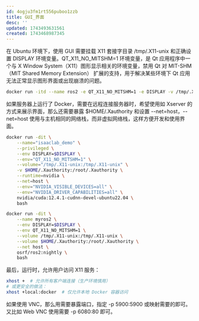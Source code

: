 ```yaml
---
id: 4ogju3fm1rt556puboo1zzb
title: GUI_界面
desc: ''
updated: 1743493631561
created: 1743468987345
---
```


在 Ubuntu 环境下，使用 GUI 需要挂载 X11 套接字目录 /tmp/.X11-unix 和正确设置 DISPLAY 环境变量。QT_X11_NO_MITSHM=1 环境变量，是 Qt 应用程序中一个与 X Window System（X11）图形显示相关的环境变量，禁用 Qt 对 MIT-SHM（MIT Shared Memory Extension） 扩展的支持，用于解决某些环境下 Qt 应用无法正常显示图形界面或出现崩溃的问题。

```bash
docker run -itd --name ros2 -e QT_X11_NO_MITSHM=1 -e DISPLAY -v /tmp/.X11-unix:/tmp/.X11-unix osrf/ros2:nightly
```

如果服务器上运行了 Docker，需要在远程连接服务器时，希望使用如 Xserver 的方式来展示界面，那么还需要暴露 $HOME/.Xauthority 和设置 --net=host，--net=host 使用与主机相同的网络栈，而非虚拟网络栈，这样方便开发和使用界面。

```bash
docker run -dit \
    --name="isaaclab_demo" \
    --privileged \
    --env DISPLAY=$DISPLAY \
    --env="QT_X11_NO_MITSHM=1" \
    --volume="/tmp/.X11-unix:/tmp/.X11-unix" \
    -v $HOME/.Xauthority:/root/.Xauthority \
    --runtime=nvidia \
    --net=host \
    --env="NVIDIA_VISIBLE_DEVICES=all" \
    --env="NVIDIA_DRIVER_CAPABILITIES=all" \
    nvidia/cuda:12.4.1-cudnn-devel-ubuntu22.04 \
    bash
```

```bash
docker run -dit \
    --name myros2 \
    --env DISPLAY=$DISPLAY \
    --env QT_X11_NO_MITSHM=1 \
    --volume /tmp/.X11-unix:/tmp/.X11-unix \
    --volume $HOME/.Xauthority:/root/.Xauthority \
    --net host \
    osrf/ros2:nightly \
    bash
```

最后，运行时，允许用户访问 X11 服务：

```bash
xhost +  # 允许所有客户端连接（生产环境慎用）
# 或更安全的做法：
xhost +local:docker  # 仅允许本地 Docker 容器访问
```

如果使用 VNC，那么用需要暴露端口，指定 -p 5900:5900 或映射需要的即可。又比如 Web VNC 使用需要 -p 6080:80 即可。
